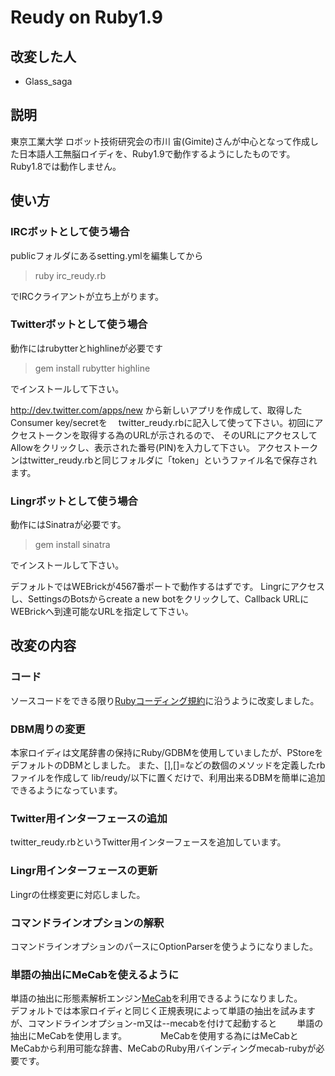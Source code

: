 # Reudy on Ruby1.9

## 改変した人

* Glass_saga

## 説明

東京工業大学 ロボット技術研究会の市川 宙(Gimite)さんが中心となって作成した日本語人工無脳ロイディを、Ruby1.9で動作するようにしたものです。  
Ruby1.8では動作しません。

## 使い方

### IRCボットとして使う場合
publicフォルダにあるsetting.ymlを編集してから  
>ruby irc_reudy.rb   
  
でIRCクライアントが立ち上がります。
　
### Twitterボットとして使う場合
動作にはrubytterとhighlineが必要です
>gem install rubytter highline

でインストールして下さい。

http://dev.twitter.com/apps/new から新しいアプリを作成して、取得したConsumer key/secretを　
twitter_reudy.rbに記入して使って下さい。初回にアクセストークンを取得する為のURLが示されるので、
そのURLにアクセスしてAllowをクリックし、表示された番号(PIN)を入力して下さい。
アクセストークンはtwitter_reudy.rbと同じフォルダに「token」というファイル名で保存されます。

### Lingrボットとして使う場合
動作にはSinatraが必要です。
>gem install sinatra

でインストールして下さい。

デフォルトではWEBrickが4567番ポートで動作するはずです。
Lingrにアクセスし、SettingsのBotsからcreate a new botをクリックして、Callback URLにWEBrickへ到達可能なURLを指定して下さい。


## 改変の内容

### コード

ソースコードをできる限り[Rubyコーディング規約](http://shugo.net/ruby-codeconv/codeconv.html)に沿うように改変しました。  

### DBM周りの変更

本家ロイディは文尾辞書の保持にRuby/GDBMを使用していましたが、PStoreをデフォルトのDBMとしました。
また、[],[]=などの数個のメソッドを定義したrbファイルを作成して lib/reudy/以下に置くだけで、利用出来るDBMを簡単に追加できるようになっています。

### Twitter用インターフェースの追加

twitter_reudy.rbというTwitter用インターフェースを追加しています。   

### Lingr用インターフェースの更新
  
Lingrの仕様変更に対応しました。  
  
### コマンドラインオプションの解釈
コマンドラインオプションのパースにOptionParserを使うようになりました。  

### 単語の抽出にMeCabを使えるように
単語の抽出に形態素解析エンジン[MeCab](http://mecab.sourceforge.net/)を利用できるようになりました。  
デフォルトでは本家ロイディと同じく正規表現によって単語の抽出を試みますが、コマンドラインオプション-m又は--mecabを付けて起動すると　　
単語の抽出にMeCabを使用します。  　
　　
MeCabを使用する為にはMeCabとMeCabから利用可能な辞書、MeCabのRuby用バインディングmecab-rubyが必要です。  
